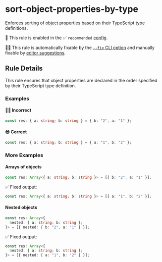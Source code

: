# sort-object-properties-by-type

Enforces sorting of object properties based on their TypeScript type definitions.

💼 This rule is enabled in the ✅ `recommended` [config](https://github.com/nirtamir2/eslint-plugin-sort-destructure-keys-typescript/blob/main/src/config.ts).

🔧💡 This rule is automatically fixable by the [`--fix` CLI option](https://eslint.org/docs/latest/user-guide/command-line-interface#--fix) and manually fixable by [editor suggestions](https://eslint.org/docs/latest/use/core-concepts#rule-suggestions).

## Rule Details

This rule ensures that object properties are declared in the order specified by their TypeScript type definition.

### Examples

#### 🙎‍♂️ Incorrect

```ts
const res: { a: string; b: string } = { b: "2", a: "1" };
```

#### 😎 Correct

```ts
const res: { a: string; b: string } = { a: "1", b: "2" };
```

### More Examples

#### Arrays of objects

```ts
const res: Array<{ a: string; b: string }> = [{ b: "2", a: "1" }];
```

✅ Fixed output:

```ts
const res: Array<{ a: string; b: string }> = [{ a: "1", b: "2" }];
```

#### Nested objects

```ts
const res: Array<{
  nested: { a: string; b: string };
}> = [{ nested: { b: "2", a: "1" } }];
```

✅ Fixed output:

```ts
const res: Array<{
  nested: { a: string; b: string };
}> = [{ nested: { a: "1", b: "2" } }];
```
